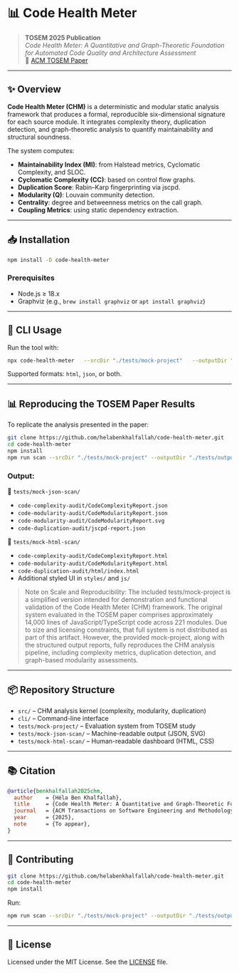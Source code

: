 # 📊 Code Health Meter

> **TOSEM 2025 Publication**  
> _Code Health Meter: A Quantitative and Graph-Theoretic Foundation for Automated Code Quality and Architecture Assessment_  
> 📄 [ACM TOSEM Paper](https://dl.acm.org/doi/10.1145/3737670)

---

## ✨ Overview

**Code Health Meter (CHM)** is a deterministic and modular static analysis framework that produces a formal, reproducible six-dimensional signature for each source module. It integrates complexity theory, duplication detection, and graph-theoretic analysis to quantify maintainability and structural soundness.

The system computes:

- **Maintainability Index (MI)**: from Halstead metrics, Cyclomatic Complexity, and SLOC.
- **Cyclomatic Complexity (CC)**: based on control flow graphs.
- **Duplication Score**: Rabin–Karp fingerprinting via jscpd.
- **Modularity (Q)**: Louvain community detection.
- **Centrality**: degree and betweenness metrics on the call graph.
- **Coupling Metrics**: using static dependency extraction.

---

## 📥 Installation

```bash
npm install -D code-health-meter
```

### Prerequisites

- Node.js ≥ 18.x
- Graphviz (e.g., `brew install graphviz` or `apt install graphviz`)

---

## 🚦 CLI Usage

Run the tool with:

```bash
npx code-health-meter   --srcDir "./tests/mock-project"   --outputDir "./tests/output"   --format html
```

Supported formats: `html`, `json`, or both.

---

## 📊 Reproducing the TOSEM Paper Results

To replicate the analysis presented in the paper:

```bash
git clone https://github.com/helabenkhalfallah/code-health-meter.git
cd code-health-meter
npm install
npm run scan --srcDir "./tests/mock-project" --outputDir "./tests/output" --format html,json
```

### Output:

📂 `tests/mock-json-scan/`  
- `code-complexity-audit/CodeComplexityReport.json`  
- `code-modularity-audit/CodeModularityReport.json`  
- `code-modularity-audit/CodeModularityReport.svg`  
- `code-duplication-audit/jscpd-report.json`

📂 `tests/mock-html-scan/`  
- `code-complexity-audit/CodeComplexityReport.html`  
- `code-modularity-audit/CodeModularityReport.html`  
- `code-duplication-audit/html/index.html`  
- Additional styled UI in `styles/` and `js/`

> Note on Scale and Reproducibility: The included tests/mock-project is a simplified version intended for demonstration and functional validation of the Code Health Meter (CHM) framework. The original system evaluated in the TOSEM paper comprises approximately 14,000 lines of JavaScript/TypeScript code across 221 modules. Due to size and licensing constraints, that full system is not distributed as part of this artifact. However, the provided mock-project, along with the structured output reports, fully reproduces the CHM analysis pipeline, including complexity metrics, duplication detection, and graph-based modularity assessments.

---

## 📦 Repository Structure

- `src/` – CHM analysis kernel (complexity, modularity, duplication)
- `cli/` – Command-line interface
- `tests/mock-project/` – Evaluation system from TOSEM study
- `tests/mock-json-scan/` – Machine-readable output (JSON, SVG)
- `tests/mock-html-scan/` – Human-readable dashboard (HTML, CSS)

---

## 📚 Citation

```bibtex
@article{benkhalfallah2025chm,
  author    = {Héla Ben Khalfallah},
  title     = {Code Health Meter: A Quantitative and Graph-Theoretic Foundation for Automated Code Quality and Architecture Assessment},
  journal   = {ACM Transactions on Software Engineering and Methodology (TOSEM)},
  year      = {2025},
  note      = {To appear},
}
```

---

## 🤝 Contributing

```bash
git clone https://github.com/helabenkhalfallah/code-health-meter.git
cd code-health-meter
npm install
```

Run:

```bash
npm run scan --srcDir "./tests/mock-project" --outputDir "./tests/output" --format html,json
```

---

## 📜 License

Licensed under the MIT License. See the [LICENSE](./LICENSE) file.
